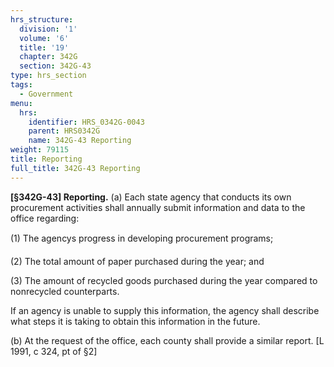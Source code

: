 ```yaml
---
hrs_structure:
  division: '1'
  volume: '6'
  title: '19'
  chapter: 342G
  section: 342G-43
type: hrs_section
tags:
  - Government
menu:
  hrs:
    identifier: HRS_0342G-0043
    parent: HRS0342G
    name: 342G-43 Reporting
weight: 79115
title: Reporting
full_title: 342G-43 Reporting
---
```

**[§342G-43] Reporting.** (a) Each state agency that conducts its own procurement activities shall annually submit information and data to the office regarding:

(1) The agencys progress in developing procurement programs;

(2) The total amount of paper purchased during the year; and

(3) The amount of recycled goods purchased during the year compared to nonrecycled counterparts.

If an agency is unable to supply this information, the agency shall describe what steps it is taking to obtain this information in the future.

(b) At the request of the office, each county shall provide a similar report. [L 1991, c 324, pt of §2]